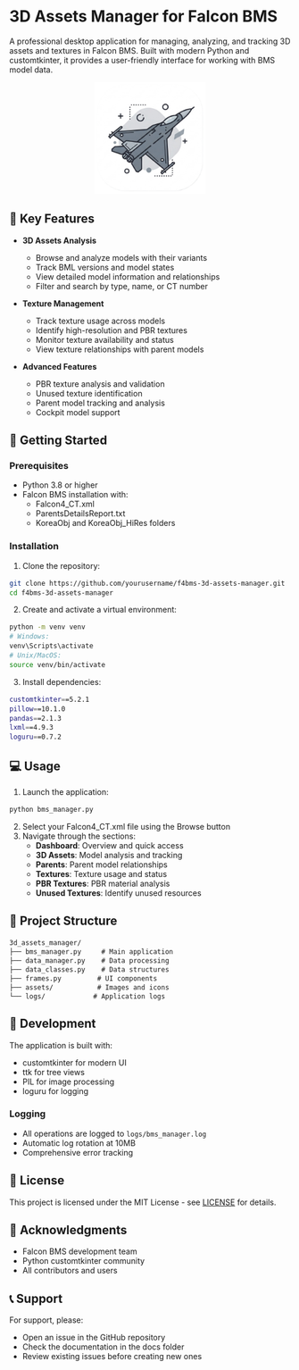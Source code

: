 # 3D Assets Manager for Falcon BMS

A professional desktop application for managing, analyzing, and tracking 3D assets and textures in Falcon BMS. Built with modern Python and customtkinter, it provides a user-friendly interface for working with BMS model data.

<div align="center">
  <img src="assets/F16_logo.png" alt="3D Assets Manager Logo" width="200"/>
</div>

## 🌟 Key Features

- **3D Assets Analysis**
  - Browse and analyze models with their variants
  - Track BML versions and model states
  - View detailed model information and relationships
  - Filter and search by type, name, or CT number

- **Texture Management**
  - Track texture usage across models
  - Identify high-resolution and PBR textures
  - Monitor texture availability and status
  - View texture relationships with parent models

- **Advanced Features**
  - PBR texture analysis and validation
  - Unused texture identification
  - Parent model tracking and analysis
  - Cockpit model support

## 🚀 Getting Started

### Prerequisites

- Python 3.8 or higher
- Falcon BMS installation with:
  - Falcon4_CT.xml
  - ParentsDetailsReport.txt
  - KoreaObj and KoreaObj_HiRes folders

### Installation

1. Clone the repository:
```bash
git clone https://github.com/yourusername/f4bms-3d-assets-manager.git
cd f4bms-3d-assets-manager
```

2. Create and activate a virtual environment:
```bash
python -m venv venv
# Windows:
venv\Scripts\activate
# Unix/MacOS:
source venv/bin/activate
```

3. Install dependencies:
```bash
customtkinter==5.2.1
pillow==10.1.0
pandas==2.1.3
lxml==4.9.3
loguru==0.7.2 
```

## 💻 Usage

1. Launch the application:
```bash
python bms_manager.py
```

2. Select your Falcon4_CT.xml file using the Browse button
3. Navigate through the sections:
   - **Dashboard**: Overview and quick access
   - **3D Assets**: Model analysis and tracking
   - **Parents**: Parent model relationships
   - **Textures**: Texture usage and status
   - **PBR Textures**: PBR material analysis
   - **Unused Textures**: Identify unused resources

## 📁 Project Structure

```
3d_assets_manager/
├── bms_manager.py     # Main application
├── data_manager.py    # Data processing
├── data_classes.py    # Data structures
├── frames.py         # UI components
├── assets/           # Images and icons
└── logs/            # Application logs
```

## 🔧 Development

The application is built with:
- customtkinter for modern UI
- ttk for tree views
- PIL for image processing
- loguru for logging

### Logging

- All operations are logged to `logs/bms_manager.log`
- Automatic log rotation at 10MB
- Comprehensive error tracking


## 📝 License

This project is licensed under the MIT License - see [LICENSE](LICENSE) for details.

## 🙏 Acknowledgments

- Falcon BMS development team
- Python customtkinter community
- All contributors and users

## 📞 Support

For support, please:
- Open an issue in the GitHub repository
- Check the documentation in the docs folder
- Review existing issues before creating new ones 
